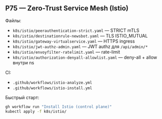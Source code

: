 ## P75 — Zero-Trust Service Mesh (Istio)

Файлы:
- `k8s/istio/peerauthentication-strict.yaml` — STRICT mTLS
- `k8s/istio/destinationrule-newsbot.yaml` — TLS ISTIO_MUTUAL
- `k8s/istio/gateway-virtualservice.yaml` — HTTPS ingress
- `k8s/istio/jwt-authz-admin.yaml` — JWT authz для `/api/admin/*`
- `k8s/istio/envoyfilter-ratelimit.yaml` — rate-limit
- `k8s/istio/authorization-denyall-allowlist.yaml` — deny-all + allow внутри ns

CI:
- `.github/workflows/istio-analyze.yml`
- `.github/workflows/istio-install.yml`

Быстрый старт:
```bash
gh workflow run "Install Istio (control plane)"
kubectl apply -f k8s/istio/
```
